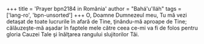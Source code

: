 +++
title = 'Prayer bpn2184 in România'
author = "Bahá'u'lláh"
tags = ['lang-ro', 'bpn-unsorted']
+++
O, Doamne Dumnezeul meu, Tu mă vezi detaşat de toate lucrurile în afară de Tine, ţinându-mă aproape de Tine; călăuzeşte-mă aşadar în faptele mele către ceea ce-mi va fi de folos pentru gloria Cauzei Tale şi înălţarea rangului slujitorilor Tăi.

